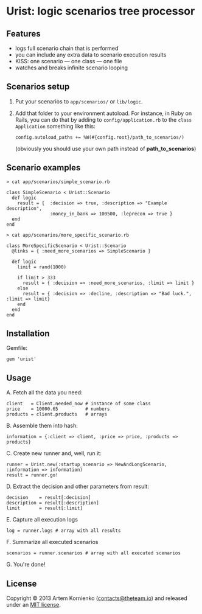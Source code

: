 # Urist: logic scenarios tree processor

## Features

- logs full scenario chain that is performed
- you can include any extra data to scenario execution results
- KISS: one scenario — one class — one file
- watches and breaks infinite scenario looping

## Scenarios setup

1. Put your scenarios to `app/scenarios/` or `lib/logic`.
2. Add that folder to your environment autoload. For instance, in
   Ruby on Rails, you can do that by adding to `config/application.rb`
   to the `class Application` something like this:

   ```
   config.autoload_paths += %W(#{config.root}/path_to_scenarios/)
   ```

   (obviously you should use your own path instead of **path_to_scenarios**)

## Scenario examples

`> cat app/scenarios/simple_scenario.rb`

```
class SimpleScenario < Urist::Scenario
  def logic
    result = {  :decision => true, :description => "Example description",
    			:money_in_bank => 100500, :leprecon => true }
  end
end
```


`> cat app/scenarios/more_specific_scenario.rb`

```
class MoreSpecificScenario < Urist::Scenario
  @links = { :need_more_scenarios => SimpleScenario }

  def logic
    limit = rand(1000)

    if limit > 333
      result = { :decision => :need_more_scenarios, :limit => limit }
    else
      result = { :decision => :decline, :description => "Bad luck.", :limit => limit}
    end
  end
end

```

## Installation

Gemfile:

    gem 'urist'

## Usage

A. Fetch all the data you need:

```
client   = Client.needed_now # instance of some class
price    = 10000.65          # numbers
products = client.products   # arrays
```

B. Assemble them into hash:

```
information = {:client => client, :price => price, :products => products}
```

C. Create new runner and, well, run it:

```
runner = Urist.new(:startup_scenario => NewAndLongScenario, :information => information)
result = runner.go!
```

D. Extract the decision and other parameters from result:

```
decision    = result[:decision]
description = result[:description]
limit       = result[:limit]
```

E. Capture all execution logs

```
log = runner.logs # array with all results
```

F. Summarize all executed scenarios

```
scenarios = runner.scenarios # array with all executed scenarios
```

G. You're done!

## License

Copyright © 2013 Artem Kornienko (contacts@theteam.io) and released under an [MIT license](http://opensource.org/licenses/MIT).

